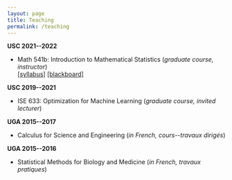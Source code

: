 ```yaml
---
layout: page
title: Teaching
permalink: /teaching
---
```

  
  
  
__USC 2021--2022__  
* Math 541b: Introduction to Mathematical Statistics (_graduate course, instructor_)  
[[syllabus]](assets/teaching/Syllabus-541b.pdf) 
[[blackboard]](https://blackboard.usc.edu/webapps/blackboard/execute/announcement?method=search&context=course&course_id=_283225_1&handle=cp_announcements&mode=cpview) 


__USC 2019--2021__  
* ISE 633: Optimization for Machine Learning (_graduate course, invited lecturer_)  


__UGA 2015--2017__  
* Calculus for Science and Engineering (_in French, cours--travaux dirigés_)  


__UGA 2015--2016__  
* Statistical Methods for Biology and Medicine (_in French, travaux pratiques_)  